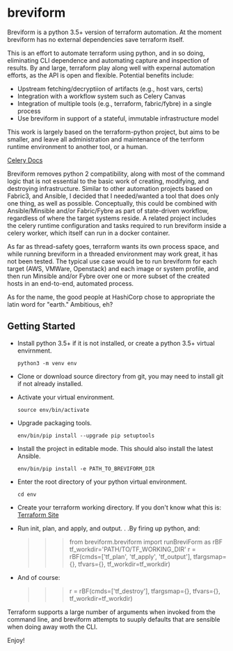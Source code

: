 breviform
========

Breviform is a python 3.5+ version of terraform automation. At the 
moment breviform has no external dependencies save terraform itself.

This is an effort to automate terraform using python, and in so doing,  
eliminating CLI dependence and automating capture and inspection of 
results. By and large, terraform play along well with expernal automation 
efforts, as the API is open and flexible. Potential benefits include:

  * Upstream fetching/decryptiion of artifacts (e.g., host vars, certs)
  * Integration with a workflow system such as Celery Canvas
  * Integration of multiple tools (e.g., terraform, fabric/fybre) in a single process 
  * Use breviform in support of a stateful, immutable infrastructure model

This work is largely based on the terraform-python project, but aims to be 
smaller, and leave all administration and maintenance of the 
terrform runtime environment to another tool, or a human.

   [Celery Docs](https://github.com/beelit94/python-terraform)
 
Breviform removes python 2 compatibility, along with most of the 
command logic that is not essential to the basic work of creating, 
modifying, and destroying infrastructure. Similar to other 
automation projects based on Fabric3, and Ansible, I decided that I 
needed/wanted a tool that does only one thing, as well as possible.
Conceptually, this could be combined with Ansible/Minsible and/or Fabric/Fybre as part 
of state-driven workflow, regardless of where the target systems reside. 
A related project includes the celery runtime configuration and tasks 
required to run breviform inside a celery worker, which itself can run in a 
docker container.

As far as thread-safety goes, terraform wants its own process space, and 
while running breviform in a threaded environment may work great, 
it has not been tested. The typical use case would be to run breviform for 
each target (AWS, VMWare, Openstack) and each image or system profile, and 
then run Minsible and/or Fybre over one or more subset of the 
created hosts in an end-to-end, automated process.

As for the name, the good people at HashiCorp chose to appropriate 
the latin word for "earth." Ambitious, eh?

Getting Started
---------------

- Install python 3.5+ if it is not installed, or create a python 3.5+ virtual envirnment.

    `python3 -m venv env`

- Clone or download source directory from git, you may need to install git if not already installed.  

- Activate your virtual environment.

    `source env/bin/activate`

- Upgrade packaging tools.

    `env/bin/pip install --upgrade pip setuptools`

- Install the project in editable mode. This should also install the latest Ansible.

    `env/bin/pip install -e PATH_TO_BREVIFORM_DIR`

- Enter the root directory of your python virtual environment.

    `cd env`

- Create your terraform working directory. If you don't know what this is:
    [Terraform Site](https://www.terraform.io/)
    
- Run init, plan, and apply, and output. . .By firing up python, and:

    >>> from breviform.breviform import runBreviForm as rBF
    >>> tf_workdir='PATH/TO/TF_WORKING_DIR'
    >>> r = rBF(cmds=['tf_plan', 'tf_apply', 'tf_output'], tfargsmap={}, tfvars={}, tf_workdir=tf_workdir)
    
- And of course:
    
    >>> r = rBF(cmds=['tf_destroy'], tfargsmap={}, tfvars={}, tf_workdir=tf_workdir)

Terraform supports a large number of arguments when invoked from the command line, and 
breviform attempts to suuply defaults that are sensible when doing away woth the CLI.  


Enjoy!
